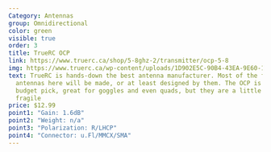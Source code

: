 ```yaml
---
Category: Antennas
group: Omnidirectional
color: green
visible: true
order: 3
title: TrueRC OCP
link: https://www.truerc.ca/shop/5-8ghz-2/transmitter/ocp-5-8
img: https://www.truerc.ca/wp-content/uploads/1D902E5C-90B4-43EA-9E60-1150C7AED166-e1630343537152.jpeg
text: TrueRC is hands-down the best antenna manufacturer. Most of the following
  antennas here will be made, or at least designed by them. The OCP is a great
  budget pick, great for goggles and even quads, but they are a little more
  fragile
price: $12.99
point1: "Gain: 1.6dB"
point2: "Weight: n/a"
point3: "Polarization: R/LHCP"
point4: "Connector: u.Fl/MMCX/SMA"
---
```

